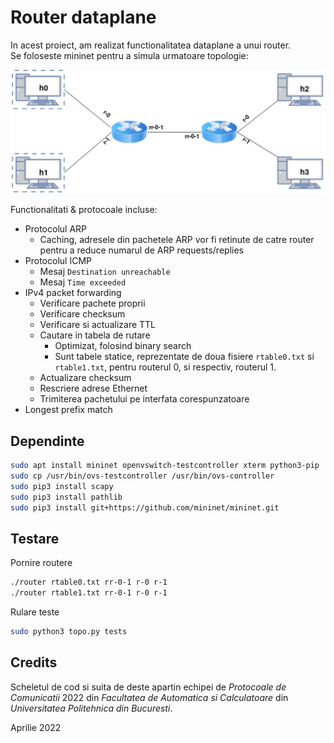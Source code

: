 # Router dataplane

In acest proiect, am realizat functionalitatea dataplane a unui router. <br>
Se foloseste mininet pentru a simula urmatoare topologie:

![topology](media/topology.png)

Functionalitati & protocoale incluse:
  * Protocolul ARP
    * Caching, adresele din pachetele ARP vor fi retinute de catre router pentru a reduce numarul de ARP requests/replies
  * Protocolul ICMP
    * Mesaj `Destination unreachable`
    * Mesaj `Time exceeded`
  * IPv4 packet forwarding
    * Verificare pachete proprii
    * Verificare checksum
    * Verificare si actualizare TTL
    * Cautare in tabela de rutare
      * Optimizat, folosind binary search
      * Sunt tabele statice, reprezentate de doua fisiere `rtable0.txt` si `rtable1.txt`, pentru routerul 0, si respectiv, routerul 1.
    * Actualizare checksum
    * Rescriere adrese Ethernet
    * Trimiterea pachetului pe interfata corespunzatoare
  * Longest prefix match

## Dependinte

```bash
sudo apt install mininet openvswitch-testcontroller xterm python3-pip
sudo cp /usr/bin/ovs-testcontroller /usr/bin/ovs-controller
sudo pip3 install scapy
sudo pip3 install pathlib
sudo pip3 install git+https://github.com/mininet/mininet.git
```

## Testare

Pornire routere

```bash
./router rtable0.txt rr-0-1 r-0 r-1
./router rtable1.txt rr-0-1 r-0 r-1
```

Rulare teste
```bash
sudo python3 topo.py tests
```

## Credits

Scheletul de cod si suita de deste apartin echipei de *Protocoale de Comunicatii* 2022 din *Facultatea de Automatica si Calculatoare* din *Universitatea Politehnica din Bucuresti*.

Aprilie 2022